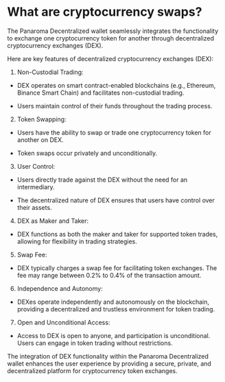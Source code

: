 # What are cryptocurrency swaps?

The Panaroma Decentralized wallet seamlessly integrates the functionality to exchange one cryptocurrency token for another through decentralized cryptocurrency exchanges (DEX). 

 Here are key features of decentralized cryptocurrency exchanges (DEX): 

1. Non-Custodial Trading: 

 - DEX operates on smart contract-enabled blockchains (e.g., Ethereum, Binance Smart Chain) and facilitates non-custodial trading. 

- Users maintain control of their funds throughout the trading process. 

2. Token Swapping: 

- Users have the ability to swap or trade one cryptocurrency token for another on DEX. 

- Token swaps occur privately and unconditionally. 

3. User Control: 

  - Users directly trade against the DEX without the need for an intermediary. 

- The decentralized nature of DEX ensures that users have control over their assets. 

4. DEX as Maker and Taker: 

- DEX functions as both the maker and taker for supported token trades, allowing for flexibility in trading strategies. 

5. Swap Fee: 

- DEX typically charges a swap fee for facilitating token exchanges. The fee may range between 0.2% to 0.4% of the transaction amount. 

6. Independence and Autonomy: 

- DEXes operate independently and autonomously on the blockchain, providing a decentralized and trustless environment for token trading. 

7. Open and Unconditional Access: 

- Access to DEX is open to anyone, and participation is unconditional. Users can engage in token trading without restrictions. 

The integration of DEX functionality within the Panaroma Decentralized wallet enhances the user experience by providing a secure, private, and decentralized platform for cryptocurrency token exchanges. 